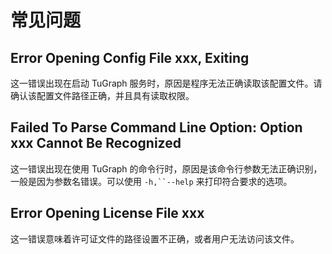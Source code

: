 常见问题
=========================

Error Opening Config File xxx, Exiting
--------------------------------------------------------------

这一错误出现在启动 TuGraph 服务时，原因是程序无法正确读取该配置文件。请确认该配置文件路径正确，并且具有读取权限。

Failed To Parse Command Line Option: Option xxx Cannot Be Recognized
------------------------------------------------------------------------------------------

这一错误出现在使用 TuGraph 的命令行时，原因是该命令行参数无法正确识别，一般是因为参数名错误。可以使用 `-h,``--help` 来打印符合要求的选项。

Error Opening License File xxx
---------------------------------------------------

这一错误意味着许可证文件的路径设置不正确，或者用户无法访问该文件。
